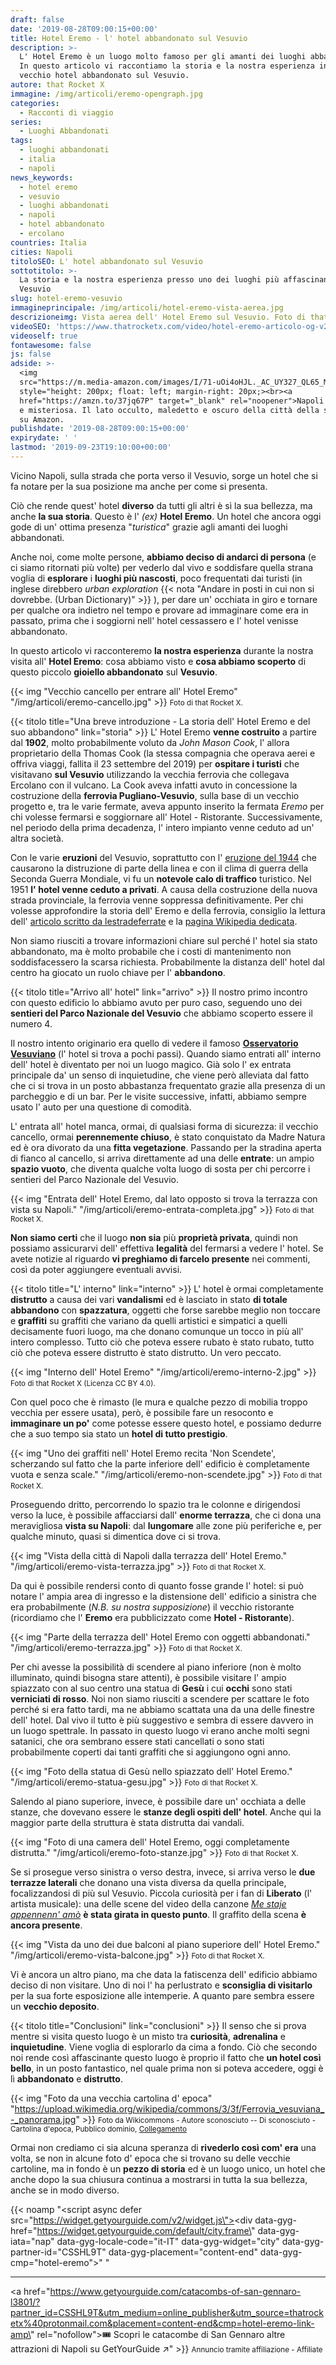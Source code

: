 ```yaml
---
draft: false
date: '2019-08-28T09:00:15+00:00'
title: Hotel Eremo - l' hotel abbandonato sul Vesuvio
description: >-
  L' Hotel Eremo è un luogo molto famoso per gli amanti dei luoghi abbandonati.
  In questo articolo vi raccontiamo la storia e la nostra esperienza in questo
  vecchio hotel abbandonato sul Vesuvio.
autore: that Rocket X
immagine: /img/articoli/eremo-opengraph.jpg
categories:
  - Racconti di viaggio
series:
  - Luoghi Abbandonati
tags:
  - luoghi abbandonati
  - italia
  - napoli
news_keywords:
  - hotel eremo
  - vesuvio
  - luoghi abbandonati
  - napoli
  - hotel abbandonato
  - ercolano
countries: Italia
cities: Napoli
titoloSEO: L' hotel abbandonato sul Vesuvio
sottotitolo: >-
  La storia e la nostra esperienza presso uno dei luoghi più affascinanti del
  Vesuvio
slug: hotel-eremo-vesuvio
immagineprincipale: /img/articoli/hotel-eremo-vista-aerea.jpg
descrizioneimg: Vista aerea dell' Hotel Eremo sul Vesuvio. Foto di that Rocket X.
videoSEO: 'https://www.thatrocketx.com/video/hotel-eremo-articolo-og-v2_compressed.mp4'
videoself: true
fontawesome: false
js: false
adside: >-
  <img
  src="https://m.media-amazon.com/images/I/71-uOi4oHJL._AC_UY327_QL65_ML3_.jpg"
  style="height: 200px; float: left; margin-right: 20px;><br><a
  href="https://amzn.to/37jq67P" target="_blank" rel="noopener">Napoli esoterica
  e misteriosa. Il lato occulto, maledetto e oscuro della città della sirena</a>
  su Amazon.
publishdate: '2019-08-28T09:00:15+00:00'
expirydate: ' '
lastmod: '2019-09-23T19:10:00+00:00'
---
```

Vicino Napoli, sulla strada che porta verso il Vesuvio, sorge un hotel che si fa notare per la sua posizione ma anche per come si presenta.​

Ciò che rende quest' hotel **diverso** da tutti gli altri è sì la sua bellezza, ma anche **la sua storia**. Questo è l' _(ex)_ **Hotel Eremo**. Un hotel che ancora oggi gode di un' ottima presenza "_turistica_" grazie agli amanti dei luoghi abbandonati. 

Anche noi, come molte persone, **abbiamo deciso di andarci di persona** (e ci siamo ritornati più volte) per vederlo dal vivo e soddisfare quella strana voglia di **esplorare** i **luoghi più nascosti**, poco frequentati dai turisti (in inglese direbbero _urban exploration_ {{< nota "Andare in posti in cui non si dovrebbe. (Urban Dictionary)" >}} ), per dare un' occhiata in giro e tornare per qualche ora indietro nel tempo e provare ad immaginare come era in passato, prima che i soggiorni nell' hotel cessassero e l' hotel venisse abbandonato.​

In questo articolo vi racconteremo **la nostra esperienza** durante la nostra visita all' **Hotel Eremo**: cosa abbiamo visto e **cosa abbiamo scoperto** di questo piccolo **gioiello abbandonato** sul **Vesuvio**.​

{{< img "Vecchio cancello per entrare all' Hotel Eremo" "/img/articoli/eremo-cancello.jpg" >}}
<small>Foto di that Rocket X.</small>

{{< titolo title="Una breve introduzione - La storia dell' Hotel Eremo e del suo abbandono" link="storia" >}}​
L' Hotel Eremo **venne costruito** a partire dal **1902**, molto probabilmente voluto da _John Mason Cook_, l' allora proprietario della Thomas Cook (la stessa compagnia che operava aerei e offriva viaggi, fallita il 23 settembre del 2019) per **ospitare i turisti** che visitavano **sul Vesuvio** utilizzando la vecchia ferrovia che collegava Ercolano con il vulcano. La Cook aveva infatti avuto in concessione la costruzione della **ferrovia Pugliano-Vesuvio**, sulla base di un vecchio progetto e, tra le varie fermate, aveva appunto inserito la fermata _Eremo_ per chi volesse fermarsi e soggiornare all' Hotel - Ristorante.  Successivamente, nel periodo della prima decadenza, l' intero impianto venne ceduto ad un' altra società.​

Con le varie **eruzioni** del Vesuvio, soprattutto con l' [eruzione del 1944](https://it.wikipedia.org/wiki/Eruzione_del_Vesuvio_del_1944) che causarono la distruzione di parte della linea e con il clima di guerra della Seconda Guerra Mondiale, vi fu un **notevole calo di traffico** turistico. Nel 1951 **l' hotel venne ceduto a privati**. A causa della costruzione della nuova strada provinciale, la ferrovia venne soppressa definitivamente. Per chi volesse approfondire la storia dell' Eremo e della ferrovia, consiglio la lettura dell' [articolo scritto da lestradeferrate](http://www.lestradeferrate.it/mono67.htm) e la [pagina Wikipedia dedicata](https://it.wikipedia.org/wiki/Ferrovia_Pugliano-Vesuvio).​

Non siamo riusciti a trovare informazioni chiare sul perché l' hotel sia stato abbandonato, ma è molto probabile che i costi di mantenimento non soddisfacessero la scarsa richiesta. Probabilmente la distanza dell' hotel dal centro ha giocato un ruolo chiave per l' **abbandono**.​

{{< titolo title="Arrivo all' hotel" link="arrivo" >}}​
Il nostro primo incontro con questo edificio lo abbiamo avuto per puro caso, seguendo uno dei **sentieri del Parco Nazionale del Vesuvio** che abbiamo scoperto essere il numero 4.​

Il nostro intento originario era quello di vedere il famoso **[Osservatorio Vesuviano](https://it.wikipedia.org/wiki/Osservatorio_Vesuviano)** (l' hotel si trova a pochi passi). Quando siamo entrati all' interno dell' hotel è diventato per noi un luogo magico. Già solo l' ex entrata principale da' un senso di inquietudine, che viene però alleviata dal fatto che ci si trova in un posto abbastanza frequentato grazie alla presenza di un parcheggio e di un bar. Per le visite successive, infatti, abbiamo sempre usato l' auto per una questione di comodità.​

L' entrata all' hotel manca, ormai, di qualsiasi forma di sicurezza: il vecchio cancello, ormai **perennemente chiuso**, è stato conquistato da Madre Natura ed è ora divorato da una **fitta vegetazione**. Passando per la stradina aperta di fianco al cancello, si arriva direttamente ad una delle **entrate**: un ampio **spazio vuoto**, che diventa qualche volta luogo di sosta per chi percorre i sentieri del Parco Nazionale del Vesuvio.​

{{< img "Entrata dell' Hotel Eremo, dal lato opposto si trova la terrazza con vista su Napoli." "/img/articoli/eremo-entrata-completa.jpg" >}}
<small>Foto di that Rocket X.</small>

**Non siamo certi** che il luogo **non sia** più **proprietà privata**, quindi non possiamo assicurarvi dell' effettiva **legalità** del fermarsi a vedere l' hotel. Se avete notizie al riguardo **vi preghiamo di farcelo presente** nei commenti, così da poter aggiungere eventuali avvisi.​

{{< titolo title="L' interno" link="interno" >}}​
L' hotel è ormai completamente **distrutto** a causa dei vari **vandalismi** ed è lasciato in stato **di totale abbandono** con **spazzatura**, oggetti che forse sarebbe meglio non toccare e **graffiti** su graffiti che variano da quelli artistici e simpatici a quelli decisamente fuori luogo, ma che donano comunque un tocco in più all' intero complesso. Tutto ciò che poteva essere rubato è stato rubato, tutto ciò che poteva essere distrutto è stato distrutto. Un vero peccato.​

{{< img "Interno dell' Hotel Eremo" "/img/articoli/eremo-interno-2.jpg" >}}
<small>Foto di that Rocket X (Licenza CC BY 4.0).</small>​

Con quel poco che è rimasto (le mura e qualche pezzo di mobilia troppo vecchia per essere usata), però, è possibile fare un resoconto e **immaginare un po'** come potesse essere questo hotel, e possiamo dedurre che a suo tempo sia stato un **hotel di tutto prestigio**.​

{{< img "Uno dei graffiti nell' Hotel Eremo recita 'Non Scendete', scherzando sul fatto che la parte inferiore dell' edificio è completamente vuota e senza scale." "/img/articoli/eremo-non-scendete.jpg" >}}
<small>Foto di that Rocket X.</small>​

Proseguendo dritto, percorrendo lo spazio tra le colonne e dirigendosi verso la luce, è possibile affacciarsi dall' **enorme terrazza**, che ci dona una meravigliosa **vista su Napoli**: dal **lungomare** alle zone più periferiche e, per qualche minuto, quasi si dimentica dove ci si trova. 

{{< img "Vista della città di Napoli dalla terrazza dell' Hotel Eremo." "/img/articoli/eremo-vista-terrazza.jpg" >}}
<small>Foto di that Rocket X.</small>​

Da qui è possibile rendersi conto di quanto fosse grande l' hotel: si può notare l' ampia area di ingresso e la distensione dell' edificio a sinistra che era probabilmente (_N.B. su nostra supposizione_) il vecchio ristorante (ricordiamo che l' **Eremo** era pubblicizzato come **Hotel - Ristorante**).​

{{< img "Parte della terrazza dell' Hotel Eremo con oggetti abbandonati." "/img/articoli/eremo-terrazza.jpg" >}}
<small>Foto di that Rocket X.</small>​

Per chi avesse la possibilità di scendere al piano inferiore (non è molto illuminato, quindi bisogna stare attenti), è possibile visitare l' ampio spiazzato con al suo centro una statua di **Gesù** i cui **occhi** sono stati **verniciati di rosso**. Noi non siamo riusciti a scendere per scattare le foto perché si era fatto tardi, ma ne abbiamo scattata una da una delle finestre dell' hotel. Dal vivo il tutto è più suggestivo e sembra di essere davvero in un luogo spettrale. In passato in questo luogo vi erano anche molti segni satanici, che ora sembrano essere stati cancellati o sono stati probabilmente coperti dai tanti graffiti che si aggiungono ogni anno.​

{{< img "Foto della statua di Gesù nello spiazzato dell' Hotel Eremo." "/img/articoli/eremo-statua-gesu.jpg" >}}
<small>Foto di that Rocket X.</small>

Salendo al piano superiore, invece, è possibile dare un' occhiata a delle stanze, che dovevano essere le **stanze degli ospiti dell' hotel**. Anche qui la maggior parte della struttura è stata distrutta dai vandali. 

{{< img "Foto di una camera dell' Hotel Eremo, oggi completamente distrutta." "/img/articoli/eremo-foto-stanze.jpg" >}}
<small>Foto di that Rocket X.</small>​

Se si prosegue verso sinistra o verso destra, invece, si arriva verso le **due terrazze laterali** che donano una vista diversa da quella principale, focalizzandosi di più sul Vesuvio. Piccola curiosità per i fan di **Liberato** (l' artista musicale): una delle scene del video della canzone [_Me staje appennenn' amò_](https://youtube.com/watch?v=8pFwPKNDF6E) **è stata girata in questo punto**. Il graffito della scena **è ancora presente**.

{{< img "Vista da uno dei due balconi al piano superiore dell' Hotel Eremo." "/img/articoli/eremo-vista-balcone.jpg" >}}
<small>Foto di that Rocket X.</small>​

Vi è ancora un altro piano, ma che data la fatiscenza dell' edificio abbiamo deciso di non visitare. Uno di noi l' ha perlustrato e **sconsiglia di visitarlo** per la sua forte esposizione alle intemperie. A quanto pare sembra essere un **vecchio deposito**.​

{{< titolo title="Conclusioni" link="conclusioni" >}}​
Il senso che si prova mentre si visita questo luogo è un misto tra **curiosità**, **adrenalina** e **inquietudine**. Viene voglia di esplorarlo da cima a fondo. Ciò che secondo noi rende così affascinante questo luogo è proprio il fatto che **un hotel così bello**, in un posto fantastico, nel quale prima non si poteva accedere, oggi è lì **abbandonato** e **distrutto**.​

{{< img  "Foto da una vecchia cartolina d' epoca" "https://upload.wikimedia.org/wikipedia/commons/3/3f/Ferrovia_vesuviana_-_panorama.jpg" >}}
<small>Foto da Wikicommons - Autore sconosciuto -- Di <span lang="it">sconosciuto</span> - Cartolina d'epoca, Pubblico dominio, <a href="https://commons.wikimedia.org/w/index.php?curid=38738873">Collegamento</a></small>

Ormai non crediamo ci sia alcuna speranza di **rivederlo così com' era** una volta, se non in alcune foto d' epoca che si trovano su delle vecchie cartoline, ma in fondo è un **pezzo di storia** ed è un luogo unico, un hotel che anche dopo la sua chiusura continua a mostrarsi in tutta la sua bellezza, anche se in modo diverso.​


{{< noamp "<script async defer src=\"https://widget.getyourguide.com/v2/widget.js\"></script><div data-gyg-href=\"https://widget.getyourguide.com/default/city.frame\" data-gyg-iata=\"nap\" data-gyg-locale-code=\"it-IT\" data-gyg-widget=\"city\" data-gyg-partner-id=\"CSSHL9T\" data-gyg-placement=\"content-end\" data-gyg-cmp=\"hotel-eremo\"></div>" "<hr><a href=\"https://www.getyourguide.com/catacombs-of-san-gennaro-l3801/?partner_id=CSSHL9T&utm_medium=online_publisher&utm_source=thatrocketx%40protonmail.com&placement=content-end&cmp=hotel-eremo-link-amp\" rel=\"nofollow\">🎟️ Scopri le catacombe di San Gennaro altre attrazioni di Napoli su GetYourGuide ↗️</a>" >}}
<small> Annuncio tramite affiliazione - Affiliate </small>
